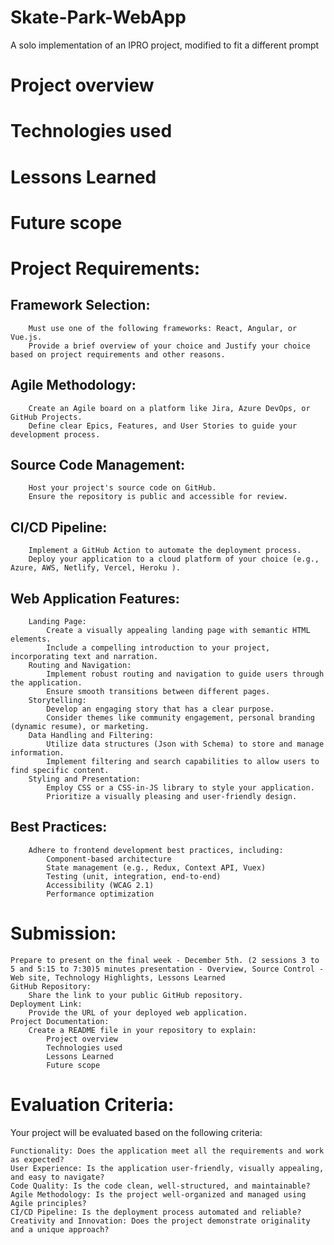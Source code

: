 # Skate-Park-WebApp
A solo implementation of an IPRO project, modified to fit a different prompt

# Project overview

# Technologies used

# Lessons Learned

# Future scope


# Project Requirements:

   ## Framework Selection:
        Must use one of the following frameworks: React, Angular, or Vue.js.
        Provide a brief overview of your choice and Justify your choice based on project requirements and other reasons.

   ## Agile Methodology:
        Create an Agile board on a platform like Jira, Azure DevOps, or GitHub Projects.
        Define clear Epics, Features, and User Stories to guide your development process.

   ## Source Code Management:
        Host your project's source code on GitHub.
        Ensure the repository is public and accessible for review.

   ## CI/CD Pipeline:
        Implement a GitHub Action to automate the deployment process.
        Deploy your application to a cloud platform of your choice (e.g., Azure, AWS, Netlify, Vercel, Heroku ).

   ## Web Application Features:
        Landing Page:
            Create a visually appealing landing page with semantic HTML elements.
            Include a compelling introduction to your project, incorporating text and narration.
        Routing and Navigation:
            Implement robust routing and navigation to guide users through the application.
            Ensure smooth transitions between different pages.
        Storytelling:
            Develop an engaging story that has a clear purpose.
            Consider themes like community engagement, personal branding (dynamic resume), or marketing.
        Data Handling and Filtering:
            Utilize data structures (Json with Schema) to store and manage information.
            Implement filtering and search capabilities to allow users to find specific content.
        Styling and Presentation:
            Employ CSS or a CSS-in-JS library to style your application.
            Prioritize a visually pleasing and user-friendly design.

   ## Best Practices:
        Adhere to frontend development best practices, including:
            Component-based architecture
            State management (e.g., Redux, Context API, Vuex)
            Testing (unit, integration, end-to-end)
            Accessibility (WCAG 2.1)
            Performance optimization

# Submission:

    Prepare to present on the final week - December 5th. (2 sessions 3 to 5 and 5:15 to 7:30)5 minutes presentation - Overview, Source Control - Web site, Technology Highlights, Lessons Learned
    GitHub Repository:
        Share the link to your public GitHub repository.
    Deployment Link:
        Provide the URL of your deployed web application.
    Project Documentation:
        Create a README file in your repository to explain:
            Project overview
            Technologies used
            Lessons Learned
            Future scope

# Evaluation Criteria:

Your project will be evaluated based on the following criteria:

    Functionality: Does the application meet all the requirements and work as expected?
    User Experience: Is the application user-friendly, visually appealing, and easy to navigate?
    Code Quality: Is the code clean, well-structured, and maintainable?
    Agile Methodology: Is the project well-organized and managed using Agile principles?
    CI/CD Pipeline: Is the deployment process automated and reliable?
    Creativity and Innovation: Does the project demonstrate originality and a unique approach?
